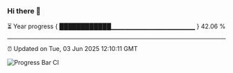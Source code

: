 ### Hi there 👋

⏳ Year progress { ████████████▁▁▁▁▁▁▁▁▁▁▁▁▁▁▁▁▁▁ } 42.06 %

---

⏰ Updated on Tue, 03 Jun 2025 12:10:11 GMT

![Progress Bar CI](https://github.com/liununu/liununu/workflows/Progress%20Bar%20CI/badge.svg)
